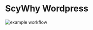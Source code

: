 # ScyWhy Wordpress 
![example workflow](https://github.com/github/docs/actions/workflows/main.yml/badge.svg)
